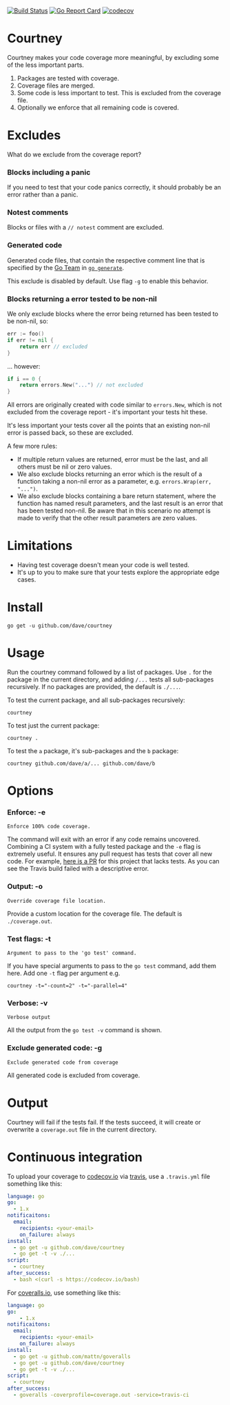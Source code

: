 [![Build Status](https://travis-ci.org/dave/courtney.svg?branch=master)](https://travis-ci.org/dave/courtney) [![Go Report Card](https://goreportcard.com/badge/github.com/dave/courtney)](https://goreportcard.com/report/github.com/dave/courtney) [![codecov](https://codecov.io/gh/dave/courtney/branch/master/graph/badge.svg)](https://codecov.io/gh/dave/courtney)

# Courtney

Courtney makes your code coverage more meaningful, by excluding some of the 
less important parts.

1. Packages are tested with coverage.  
2. Coverage files are merged.  
3. Some code is less important to test. This is excluded from the coverage file.      
4. Optionally we enforce that all remaining code is covered.

# Excludes 
What do we exclude from the coverage report?

### Blocks including a panic 
If you need to test that your code panics correctly, it should probably be an 
error rather than a panic. 

### Notest comments
Blocks or files with a `// notest` comment are excluded.

### Generated code
Generated code files, that contain the respective comment line that is
specified by the [Go Team](https://github.com/golang/go/issues/41196) in
[`go generate`](https://golang.org/s/generatedcode).

This exclude is disabled by default. Use flag `-g` to enable this behavior.

### Blocks returning a error tested to be non-nil
We only exclude blocks where the error being returned has been tested to be 
non-nil, so:

```go
err := foo()
if err != nil {
    return err // excluded 
}
```

... however:

```go
if i == 0 {
    return errors.New("...") // not excluded
}
```

All errors are originally created with code similar to `errors.New`, which is 
not excluded from the coverage report - it's important your tests hit these. 

It's less important your tests cover all the points that an existing non-nil 
error is passed back, so these are excluded. 

A few more rules:
* If multiple return values are returned, error must be the last, and all 
others must be nil or zero values.  
* We also exclude blocks returning an error which is the result of a function 
taking a non-nil error as a parameter, e.g. `errors.Wrap(err, "...")`.  
* We also exclude blocks containing a bare return statement, where the function 
has named result parameters, and the last result is an error that has been 
tested non-nil. Be aware that in this scenario no attempt is made to verify 
that the other result parameters are zero values.  

# Limitations  
* Having test coverage doesn't mean your code is well tested.  
* It's up to you to make sure that your tests explore the appropriate edge 
  cases.  

# Install
```
go get -u github.com/dave/courtney 
```

# Usage
Run the courtney command followed by a list of packages. Use `.` for the 
package in the current directory, and adding `/...` tests all sub-packages 
recursively. If no packages are provided, the default is `./...`.

To test the current package, and all sub-packages recursively: 
```
courtney
```

To test just the current package: 
```
courtney .
```

To test the `a` package, it's sub-packages and the `b` package: 
```
courtney github.com/dave/a/... github.com/dave/b
```

# Options
### Enforce: -e
`Enforce 100% code coverage.`

The command will exit with an error if any code remains uncovered. Combining a 
CI system with a fully tested package and the `-e` flag is extremely useful. It 
ensures any pull request has tests that cover all new code. For example, [here 
is a PR](https://github.com/dave/courtney/pull/5) for this project that lacks 
tests. As you can see the Travis build failed with a descriptive error. 

### Output: -o
`Override coverage file location.`

Provide a custom location for the coverage file. The default is `./coverage.out`.

### Test flags: -t
`Argument to pass to the 'go test' command.`

If you have special arguments to pass to the `go test` command, add them here. 
Add one `-t` flag per argument e.g.
```
courtney -t="-count=2" -t="-parallel=4"
```

### Verbose: -v
`Verbose output`

All the output from the `go test -v` command is shown.

### Exclude generated code: -g
`Exclude generated code from coverage`

All generated code is excluded from coverage.

# Output
Courtney will fail if the tests fail. If the tests succeed, it will create or
overwrite a `coverage.out` file in the current directory.

# Continuous integration
To upload your coverage to [codecov.io](https://codecov.io/) via 
[travis](https://travis-ci.org/), use a `.travis.yml` file something like this:

```yml
language: go
go:
  - 1.x
notificaitons:
  email:
    recipients: <your-email>
    on_failure: always
install:
  - go get -u github.com/dave/courtney
  - go get -t -v ./...
script:
  - courtney
after_success:
  - bash <(curl -s https://codecov.io/bash)
```

For [coveralls.io](https://coveralls.io/), use something like this:

```yml
language: go
go:
    - 1.x
notificaitons:
  email:
    recipients: <your-email>
    on_failure: always
install:
  - go get -u github.com/mattn/goveralls
  - go get -u github.com/dave/courtney
  - go get -t -v ./...
script:
  - courtney
after_success:
  - goveralls -coverprofile=coverage.out -service=travis-ci
```
